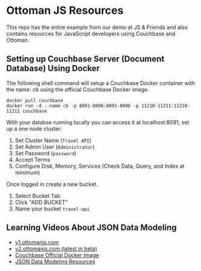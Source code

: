 # Ottoman JS Resources

This repo has the entire example from our demo at JS & Friends and also contains resources for JavaScript developers using Couchbase and Ottoman.

## Setting up Couchbase Server (Document Database) Using Docker

The following shell command will setup a Couchbase Docker container with the name: cb using the official Couchbase Docker image.

```shell
docker pull couchbase
docker run -d --name cb -p 8091-8096:8091-8096 -p 11210-11211:11210-11211 couchbase
```

With your databse running locally you can access it at localhost:8091, set up a one node cluster:

1. Set Cluster Name (`Travel API`)
2. Set Admin User (`Administrator`)
3. Set Password (`password`)
4. Accept Terms
5. Configure Disk, Memory, Services (Check Data, Query, and Index at minimum)

Once logged in create a new bucket.

1. Select Bucket Tab
2. Click "ADD BUCKET"
3. Name your bucket `travel-api`

## Learning Videos About JSON Data Modeling

- [v1.ottomanjs.com](https://v1.ottomanjs.com)
- [v2.ottomanjs.com (latest in beta)](https://v2.ottomanjs.com)
- [Couchbase Official Docker Image](https://hub.docker.com/_/couchbase)
- [JSON Data Modeling Resources](https://github.com/httpJunkie/node-cb-data-models/blob/master/readme.md)

